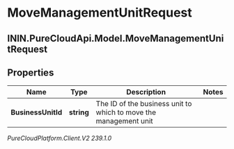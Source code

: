 # MoveManagementUnitRequest

## ININ.PureCloudApi.Model.MoveManagementUnitRequest

## Properties

|Name | Type | Description | Notes|
|------------ | ------------- | ------------- | -------------|
| **BusinessUnitId** | **string** | The ID of the business unit to which to move the management unit | |



_PureCloudPlatform.Client.V2 239.1.0_
